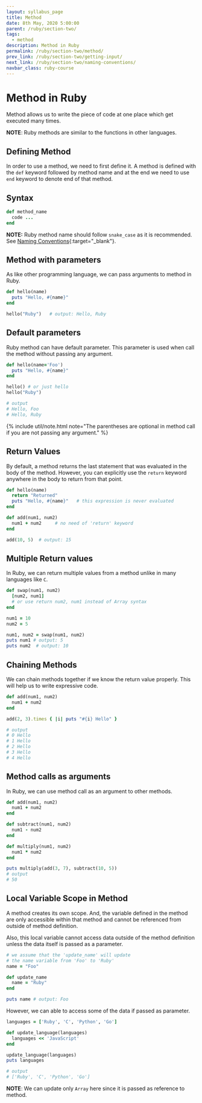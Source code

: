 ```yaml
---
layout: syllabus_page
title: Method
date: 8th May, 2020 5:00:00
parent: /ruby/section-two/
tags:
  - method
description: Method in Ruby
permalink: /ruby/section-two/method/
prev_link: /ruby/section-two/getting-input/
next_link: /ruby/section-two/naming-conventions/
navbar_class: ruby-course
---
```


# Method in Ruby

Method allows us to write the piece of code at one place which get executed many times.

__NOTE__: Ruby methods are similar to the functions in other languages.

## Defining Method

In order to use a method, we need to first define it. A method is defined with the `def` keyword followed by method name and at the end we need to use `end` keyword to denote end of that method.

## Syntax

```ruby
def method_name
  code ...
end
```

__NOTE:__ Ruby method name should follow `snake_case` as it is recommended.
See [Naming Conventions](../naming-conventions#snake-case-for-symbols-methods-and-variables){:target="_blank"}.


## Method with parameters

As like other programming language, we can pass arguments to method in Ruby.

```ruby
def hello(name)
  puts "Hello, #{name}"
end

hello("Ruby")   # output: Hello, Ruby
```

## Default parameters

Ruby method can have default parameter. This parameter is used when call the method without passing any argument.

```ruby
def hello(name='Foo')
  puts "Hello, #{name}"
end

hello() # or just hello
hello("Ruby")

# output
# Hello, Foo
# Hello, Ruby
```

{% include util/note.html
            note="The parentheses are optional in method call if you are not passing any argument." %}

## Return Values

By default, a method returns the last statement that was evaluated in the body of the method. However, you can explicitly use the `return` keyword anywhere in the body to return from that point.

```ruby
def hello(name)
  return "Returned"
  puts "Hello, #{name}"   # this expression is never evaluated
end

def add(num1, num2)
  num1 + num2     # no need of 'return' keyword
end

add(10, 5)  # output: 15
```

## Multiple Return values

In Ruby, we can return multiple values from a method unlike in many languages like `C`.

```ruby
def swap(num1, num2)
  [num2, num1]
  # or use return num2, num1 instead of Array syntax
end

num1 = 10
num2 = 5

num1, num2 = swap(num1, num2)
puts num1 # output: 5
puts num2  # output: 10
```

## Chaining Methods

We can chain methods together if we know the return value properly. This will help us to write expressive code.

```ruby
def add(num1, num2)
  num1 + num2
end

add(2, 3).times { |i| puts "#{i} Hello" }

# output
# 0 Hello
# 1 Hello
# 2 Hello
# 3 Hello
# 4 Hello
```

## Method calls as arguments

In Ruby, we can use method call as an argument to other methods.

```ruby
def add(num1, num2)
  num1 + num2
end

def subtract(num1, num2)
  num1 - num2
end

def multiply(num1, num2)
  num1 * num2
end

puts multiply(add(3, 7), subtract(10, 5))
# output
# 50
```

## Local Variable Scope in Method

A method creates its own scope. And, the variable defined in the method are only accessible within that method and cannot be
referenced from outside of method definition.

Also, this local variable cannot access data outside of the method definition unless the data itself is passed as a parameter.

```ruby
# we assume that the 'update_name' will update
# the name variable from 'Foo' to 'Ruby'
name = "Foo"

def update_name
  name = "Ruby"
end

puts name # output: Foo
```

However, we can able to access some of the data if passed as parameter.

```ruby
languages = ['Ruby', 'C', 'Python', 'Go']

def update_language(languages)
  languages << 'JavaScript'
end

update_language(languages)
puts languages

# output
# ['Ruby', 'C', 'Python', 'Go']
```

__NOTE__: We can update only `Array` here since it is passed as reference to method.
